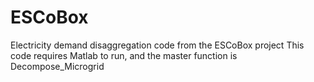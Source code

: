 # ESCoBox
Electricity demand disaggregation code from the ESCoBox project
This code requires Matlab to run, and the master function is Decompose_Microgrid
